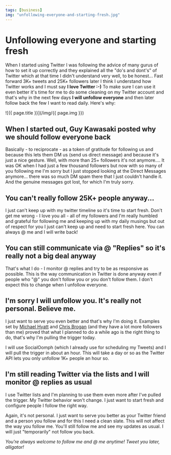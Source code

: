 ```yaml
---
tags: [business]
img: "unfollowing-everyone-and-starting-fresh.jpg"
---
```


# Unfollowing everyone and starting fresh


When I started using Twitter I was following the advice of many gurus of how to set it up correctly and they explained all the "do's and dont's" of Twitter which at that time I didn't understand very well, to be honest... Fast forward 3K+ tweets and 25K+ followers later I think I understand how Twitter works and I must say **I love Twitter :-)** To make sure I can use it even better it's time for me to do some cleaning on my Twitter account and that's why in the next few days **I will unfollow everyone** and then later follow back the few I want to read daily. Here's why:

<!--More-->

![{{ page.title }}](/img/{{ page.img }})

## When I started out, Guy Kawasaki posted why we should follow everyone back

Basically - to reciprocate - as a token of gratitude for following us and because this lets them DM us (send us direct message) and because it's just a nice gesture. Well, with more than 25+ followers it's not anymore.... It was OK when I had just a few thousand followers but now with so many of you following me I'm sorry but I just stopped looking at the Direct Messages anymore... there was so much DM spam there that I just couldn't handle it. And the genuine messages got lost, for which I'm truly sorry.

## You can't really follow 25K+ people anyway...

I just can't keep up with my twitter timeline so it's time to start fresh. Don't get me wrong - I love you all - all of my followers and I'm really humbled and grateful for following me and keeping up with my daily musings but out of respect for you I just can't keep up and need to start fresh here. You can always @ me and I will write back!

## You can still communicate via @ "Replies" so it's really not a big deal anyway

That's what I do - I monitor @ replies and try to be as responsive as possible. This is the way communication in Twitter is done anyway even if people who "@" you don't follow you or you don't follow them. I don't expect this to change when I unfollow everyone.

## I'm sorry I will unfollow you. It's really not personal. Believe me.

I just want to serve you even better and that's why I'm doing it. Examples set by [Michael Hyatt](http://michaelhyatt.com/why-i-stopped-following-you-on-twitter.html) and [Chris Brogan](http://www.chrisbrogan.com/unfollow/) (and they have a lot more followers than me) proved that what I planned to do a while ago is the right thing to do, that's why I'm pulling the trigger today.

I will use SocialOomph (which I already use for scheduling my Tweets) and I will pull the trigger in about an hour. This will take a day or so as the Twitter API lets you only unfollow 1K+ people an hour so.

## I'm still reading Twitter via the lists and I will monitor @ replies as usual

I use Twitter lists and I'm planning to use them even more after I've pulled the trigger. My Twitter behavior won't change. I just want to start fresh and configure people I follow the right way.

Again, it's not personal. I just want to serve you better as your Twitter friend and a person you follow and for this I need a clean slate. This will not affect the way you follow me. You'll still follow me and see my updates as usual. I will just "temporarily" not follow you back.

_You're always welcome to follow me and @ me anytime! Tweet you later, alligator!_

  


  
  
  
 

  



[n]: https://michael.gratis/nozbe